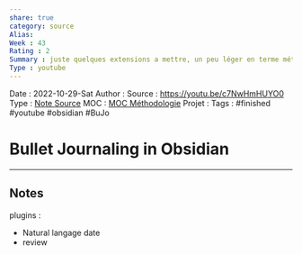 ```yaml
---
share: true 
category: source
Alias:
Week : 43
Rating : 2
Summary : juste quelques extensions a mettre, un peu léger en terme méthodo ou conseils.
Type : youtube
---
```

Date : 2022-10-29-Sat
Author :
Source : https://youtu.be/c7NwHmHUYO0
Type : [Note Source](Note%20Source)
MOC : [MOC Méthodologie](MOC%20M%C3%A9thodologie)
Projet : 
Tags : #finished  #youtube #obsidian #BuJo


# Bullet Journaling in Obsidian


***

## Notes
plugins :
- Natural langage date
- review
